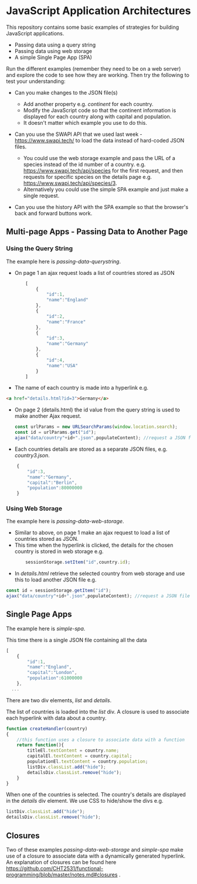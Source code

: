 # JavaScript Application Architectures
This repository contains some basic examples of strategies for building JavaScript applications.
  * Passing data using a query string
  * Passing data using web storage
  * A simple Single Page App (SPA)

Run the different examples (remember they need to be on a web server) and explore the code to see how they are working. Then try the following to test your understanding:

* Can you make changes to the JSON file(s)
  * Add another property e.g. *continent* for each country.
  * Modify the JavaScript code so that the continent information is displayed for each country along with capital and population.
  * It doesn't matter which example you use to do this.

* Can you use the SWAPI API that we used last week - https://www.swapi.tech/ to load the data instead of hard-coded JSON files.
  * You could use the web storage example and pass the URL of a species instead of the id number of a country. e.g.  https://www.swapi.tech/api/species for the first request, and then requests for specific species on the details page e.g. https://www.swapi.tech/api/species/3.
  * Alternatively you could use the simple SPA example and just make a single request.

* Can you use the history API with the SPA example so that the browser's back and forward buttons work.


## Multi-page Apps - Passing Data to Another Page

### Using the Query String
The example here is *passing-data-querystring*.

* On page 1 an ajax request loads a list of countries stored as JSON
    ```javascript
        [
            {
                "id":1,
                "name":"England"
            },
            {
                "id":2,
                "name":"France"
            },  
            {
                "id":3,
                "name":"Germany"
            },
            {
                "id":4,
                "name":"USA"
            }
        ]
    ```
* The name of each country is made into a hyperlink e.g.
```html
<a href="details.html?id=3">Germany</a>
```
* On page 2 (details.html) the id value from the query string is used to make another Ajax request.
    ```javascript
    const urlParams = new URLSearchParams(window.location.search);
    const id = urlParams.get("id");
    ajax("data/country"+id+".json",populateContent); //request a JSON file e.g. country3.json
    ```
* Each countries details are stored as a separate JSON files, e.g. *country3.json*.
```javascript
    {
        "id":3,
        "name":"Germany",
        "capital":"Berlin",
        "population":80000000
    }
```

### Using Web Storage

The example here is *passing-data-web-storage*.

* Similar to above, on page 1 make an ajax request to load a list of countries stored as JSON.
* This time when the hyperlink is clicked,  the details for the chosen country is stored in web storage e.g.
    ```javascript
        sessionStorage.setItem("id",country.id);
    ```
* In *details.html* retrieve the selected country from web storage and use this to load another JSON file e.g.

```javascript
const id = sessionStorage.getItem("id");
ajax("data/country"+id+".json",populateContent); //request a JSON file e.g. country3.json
```

## Single Page Apps

The example here is *simple-spa*.

This time there is a single JSON file containing all the data

```javascript
[
	{
		"id":1,
		"name":"England",
		"capital":"London",
		"population":61000000
	},
  ...
```

There are two div elements, *list* and *details*.

The list of countries is loaded into the *list* div. A closure is used to associate each hyperlink with data about a country.

```javascript
function createHandler(country)
{
	//this function uses a closure to associate data with a function
	return function(){
		titleEl.textContent = country.name;
		capitalEl.textContent = country.capital;
		populationEl.textContent = country.population;
		listDiv.classList.add("hide");
		detailsDiv.classList.remove("hide");
	}
}
```
When one of the countries is selected.
The country's details are displayed in the *details* div element.
We use CSS to hide/show the divs e.g.

```javascript
listDiv.classList.add("hide");
detailsDiv.classList.remove("hide");
```

## Closures
Two of these examples *passing-data-web-storage* and *simple-spa* make use of a closure to associate data with a dynamically generated hyperlink. An explanation of closures can be found here https://github.com/CHT2531/functional-programming/blob/master/notes.md#closures .
